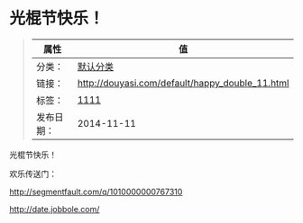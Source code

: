 # 光棍节快乐！

>|  属性  |  值  |
>| ----- | ----- |
>| 分类： | [默认分类](http://douyasi.com/category/default/) |
>| 链接： | http://douyasi.com/default/happy_double_11.html |
>| 标签： | [1111](http://douyasi.com/tag/1111)  |
>| 发布日期： | 2014-11-11 |

光棍节快乐！

欢乐传送门：

http://segmentfault.com/q/1010000000767310

http://date.jobbole.com/
